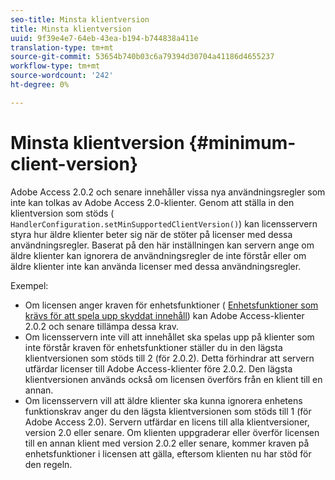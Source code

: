 ```yaml
---
seo-title: Minsta klientversion
title: Minsta klientversion
uuid: 9f39e4e7-64eb-43ea-b194-b744838a411e
translation-type: tm+mt
source-git-commit: 53654b740b03c6a79394d30704a41186d4655237
workflow-type: tm+mt
source-wordcount: '242'
ht-degree: 0%

---
```



# Minsta klientversion {#minimum-client-version}

Adobe Access 2.0.2 och senare innehåller vissa nya användningsregler som inte kan tolkas av Adobe Access 2.0-klienter. Genom att ställa in den klientversion som stöds ( `HandlerConfiguration.setMinSupportedClientVersion()`) kan licensservern styra hur äldre klienter beter sig när de stöter på licenser med dessa användningsregler. Baserat på den här inställningen kan servern ange om äldre klienter kan ignorera de användningsregler de inte förstår eller om äldre klienter inte kan använda licenser med dessa användningsregler.

Exempel:

* Om licensen anger kraven för enhetsfunktioner ( [Enhetsfunktioner som krävs för att spela upp skyddat innehåll](../../../aaxs-protecting-content/content-introduction/content-usage-rules/content-runtime-application-restrictions/content-device-capabilities.md)) kan Adobe Access-klienter 2.0.2 och senare tillämpa dessa krav.
* Om licensservern inte vill att innehållet ska spelas upp på klienter som inte förstår kraven för enhetsfunktioner ställer du in den lägsta klientversionen som stöds till 2 (för 2.0.2). Detta förhindrar att servern utfärdar licenser till Adobe Access-klienter före 2.0.2. Den lägsta klientversionen används också om licensen överförs från en klient till en annan.
* Om licensservern vill att äldre klienter ska kunna ignorera enhetens funktionskrav anger du den lägsta klientversionen som stöds till 1 (för Adobe Access 2.0). Servern utfärdar en licens till alla klientversioner, version 2.0 eller senare. Om klienten uppgraderar eller överför licensen till en annan klient med version 2.0.2 eller senare, kommer kraven på enhetsfunktioner i licensen att gälla, eftersom klienten nu har stöd för den regeln.

